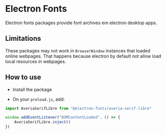 # Electron Fonts

Electron fonts packages provide font archives em electron desktop apps.

## Limitations

These packages may not work in `BrowserWindow` instances that loaded online webpages. That happens because electron by default not allow load local resources in webpages.

## How to use

* Install the package

* On your `preload.js`, add:

```ts
import AveriaSerifLibre from "@electron-fonts/averia-serif-libre"

window.addEventListener("DOMContentLoaded", () => {
    AveriaSerifLibre.inject()
})
```